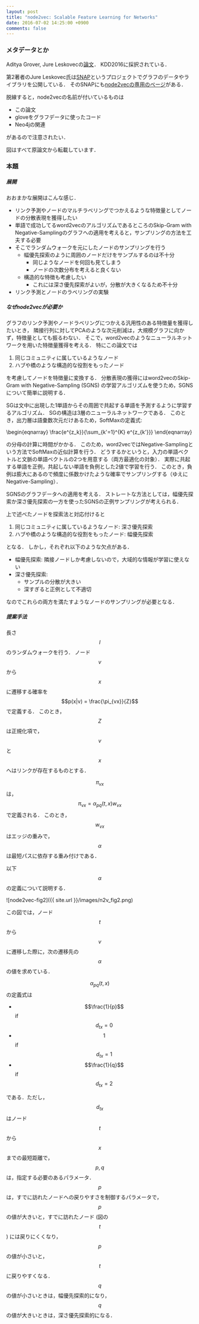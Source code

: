 ```yaml
---
layout: post
title: "node2vec: Scalable Feature Learning for Networks"
date: 2016-07-02 14:25:00 +0900
comments: false
---
```



### メタデータとか

Aditya Grover, Jure Leskovecの[論文](http://www.kdd.org/kdd2016/subtopic/view/node2vec-scalable-feature-learning-for-networks)．
KDD2016に採択されている．

第2著者のJure Leskovec氏は[SNAP](http://snap.stanford.edu/)というプロジェクトでグラフのデータやライブラリを公開している．
そのSNAPにも[node2vecの専用のページ](http://snap.stanford.edu/node2vec/)がある．

脱線すると，node2vecの名前が付いているものは

- この論文
- gloveをグラフデータに使ったコード
- Neo4jの関連

があるので注意されたい．

図はすべて原論文から転載しています．

### 本題

##### 展開

おおまかな展開はこんな感じ．

- リンク予測やノードのマルチラベリングでつかえるような特徴量としてノードの分散表現を獲得したい
- 単語で成功してるword2vecのアルゴリズムであるところのSkip-Gram with Negative-Samplingのグラフへの適用を考えると，サンプリングの方法を工夫する必要
- そこでランダムウォークを元にしたノードのサンプリングを行う
  - 幅優先探索のように周囲のノードだけをサンプルするのは不十分
    - 同じようなノードを何回も見てしまう
    - ノードの次数分布を考えると良くない
  - 構造的な特徴も考慮したい
    - これには深さ優先探索がよいが，分散が大きくなるため不十分
- リンク予測とノードのラベリングの実験

##### なぜnode2vecが必要か

グラフのリンク予測やノードラベリングにつかえる汎用性のある特徴量を獲得したいとき，
隣接行列に対してPCAのような次元削減は，大規模グラフに向かず，特徴量としても振るわない．
そこで，word2vecのようなニューラルネットワークを用いた特徴量獲得を考える．
特にこの論文では

1. 同じコミュニティに属しているようなノード
1. ハブや橋のような構造的な役割をもったノード

を考慮してノードを特徴量に変換する．
分散表現の獲得にはword2vecのSkip-Gram with Negative-Sampling (SGNS) の学習アルゴリズムを使うため，SGNSについて簡単に説明する．

SGは文中に出現した1単語からその周囲で共起する単語を予測するように学習するアルゴリズム．
SGの構造は3層のニューラルネットワークである．
このとき，出力層は語彙数次元だけあるため，SoftMaxの定義式:

\begin{eqnarray}
\frac{e^{z\_k}}{\sum\_{k'=1}^{K} e^{z\_{k'}}}
\end{eqnarray}

の分母の計算に時間がかかる．
このため，word2vecではNegative-Samplingという方法でSoftMaxの近似計算を行う．
どうするかというと，入力の単語ベクトルと文脈の単語ベクトルの2つを用意する（両方最適化の対象）．
実際に共起する単語を正例，共起しない単語を負例とした2値で学習を行う．
このとき，負例は膨大にあるので頻度に係数かけたような確率でサンプリングする（ゆえにNegative-Sampling）．

SGNSのグラフデータへの適用を考える．
ストレートな方法としては，幅優先探索か深さ優先探索の一方を使ったSGNSの正例サンプリングが考えられる．

上で述べたノードを探索法と対応付けると

1. 同じコミュニティに属しているようなノード: 深さ優先探索
1. ハブや橋のような構造的な役割をもったノード: 幅優先探索

となる．
しかし，それぞれ以下のような欠点がある．

- 幅優先探索: 隣接ノードしか考慮しないので，大域的な情報が学習に使えない
- 深さ優先探索: 
  - サンプルの分散が大きい
  - 深すぎると正例として不適切

なのでこれらの両方を満たすようなノードのサンプリングが必要となる．

##### 提案手法

長さ $$l$$ のランダムウォークを行う．
ノード $$v$$から$$x$$に遷移する確率を
$$p(x|v) = \frac{\pi_{vx}}{Z}$$
で定義する．
このとき，$$Z$$は正規化項で，$$v$$と$$x$$へはリンクが存在するものとする．

$$\pi_{vx}$$は，$$\pi_{vx}=\alpha_{pq}(t,x) w_{vx} $$で定義される．
このとき，$$w_{vx}$$はエッジの重みで，$$\alpha$$は最短パスに依存する重み付けである．

以下$$\alpha$$の定義について説明する．

![node2vec-fig2]({{ site.url }}/images/n2v_fig2.png)

この図では，ノード$$t$$から$$v$$に遷移した際に，次の遷移先の$$\alpha$$の値を求めている．

$$\alpha_{pq}(t,x)$$の定義式は

- $$\frac{1}{p}$$ if $$d_{tx}=0$$
- $$1 $$          if $$d_{tx}=1$$
- $$\frac{1}{q}$$ if $$d_{tx}=2$$

である．ただし，$$d_{tx}$$はノード$$t$$から$$x$$までの最短距離で，$$p,q$$は，指定する必要のあるパラメータ．
$$p$$は，すでに訪れたノードへの戻りやすさを制御するパラメータで，
$$p$$の値が大きいと，すでに訪れたノード (図の$$t$$) には戻りにくくなり，$$p$$の値が小さいと，$$t$$に戻りやすくなる．
$$q$$の値が小さいときは，幅優先探索的になり，$$q$$の値が大きいときは，深さ優先探索的になる．


<!-- ##### 実験 -->
